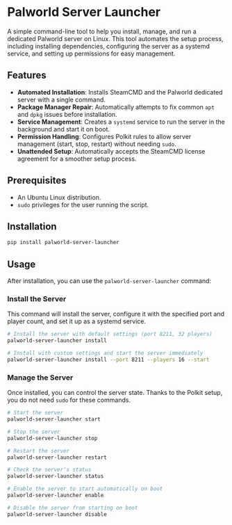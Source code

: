 # Palworld Server Launcher

A simple command-line tool to help you install, manage, and run a dedicated Palworld server on Linux. This tool automates the setup process, including installing dependencies, configuring the server as a systemd service, and setting up permissions for easy management.

## Features

- **Automated Installation**: Installs SteamCMD and the Palworld dedicated server with a single command.
- **Package Manager Repair**: Automatically attempts to fix common `apt` and `dpkg` issues before installation.
- **Service Management**: Creates a `systemd` service to run the server in the background and start it on boot.
- **Permission Handling**: Configures Polkit rules to allow server management (start, stop, restart) without needing `sudo`.
- **Unattended Setup**: Automatically accepts the SteamCMD license agreement for a smoother setup process.

## Prerequisites

- An Ubuntu Linux distribution.
- `sudo` privileges for the user running the script.

## Installation

```bash
pip install palworld-server-launcher
```

## Usage

After installation, you can use the `palworld-server-launcher` command:

### Install the Server

This command will install the server, configure it with the specified port and player count, and set it up as a systemd service.

```bash
# Install the server with default settings (port 8211, 32 players)
palworld-server-launcher install

# Install with custom settings and start the server immediately
palworld-server-launcher install --port 8211 --players 16 --start
```

### Manage the Server

Once installed, you can control the server state. Thanks to the Polkit setup, you do not need `sudo` for these commands.

```bash
# Start the server
palworld-server-launcher start

# Stop the server
palworld-server-launcher stop

# Restart the server
palworld-server-launcher restart

# Check the server's status
palworld-server-launcher status

# Enable the server to start automatically on boot
palworld-server-launcher enable

# Disable the server from starting on boot
palworld-server-launcher disable
``` 